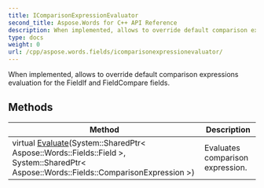 ```yaml
---
title: IComparisonExpressionEvaluator
second_title: Aspose.Words for C++ API Reference
description: When implemented, allows to override default comparison expressions evaluation for the FieldIf and FieldCompare fields. 
type: docs
weight: 0
url: /cpp/aspose.words.fields/icomparisonexpressionevaluator/
---
```


When implemented, allows to override default comparison expressions evaluation for the FieldIf and FieldCompare fields. 

## Methods

| Method | Description |
| --- | --- |
| virtual [Evaluate](./evaluate/)(System::SharedPtr< Aspose::Words::Fields::Field >, System::SharedPtr< Aspose::Words::Fields::ComparisonExpression >) | Evaluates comparison expression.  |
